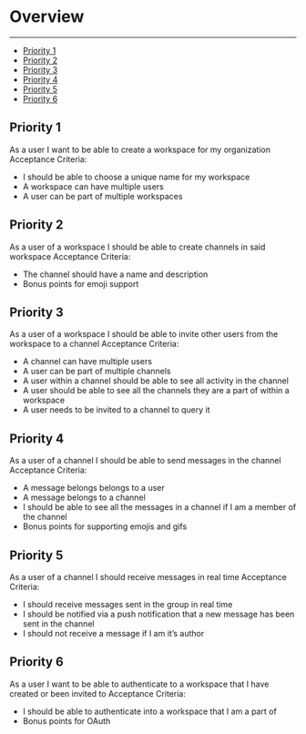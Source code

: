 # Overview

---

- [Priority 1](#p1)
- [Priority 2](#p2)
- [Priority 3](#p3)
- [Priority 4](#p4)
- [Priority 5](#p5)
- [Priority 6](#p6)


<a name="p1"></a>
## Priority 1
As a user I want to be able to create a workspace for my organization
Acceptance Criteria:
- I should be able to choose a ​unique​ name for my workspace
- A workspace can have multiple users
- A user can be part of multiple workspaces

<a name="p2"></a>
## Priority 2
As a user of a workspace I should be able to create channels in said workspace
Acceptance Criteria:
- The channel should have a name and description
- Bonus points for emoji support

<a name="p3"></a>
## Priority 3
As a user of a workspace I should be able to invite other users from the workspace to a channel
Acceptance Criteria:
- A channel can have multiple users
- A user can be part of multiple channels
- A user within a channel should be able to see all activity in the channel
- A user should be able to see all the channels they are a part of within a workspace
- A user needs to be invited to a channel to query it

<a name="p4"></a>
## Priority 4
As a user of a channel I should be able to send messages in the channel
Acceptance Criteria:
- A message belongs belongs to a user
- A message belongs to a channel
- I should be able to see all the messages in a channel if I am a member of the channel
- Bonus points for supporting emojis and gifs

<a name="p5"></a>
## Priority 5
As a user of a channel I should receive messages in real time
Acceptance Criteria:
- I should receive messages sent in the group in real time
- I should be notified via a push notification that a new message has been sent in the
channel
- I should not receive a message if I am it’s author

<a name="p6"></a>
## Priority 6
As a user I want to be able to authenticate to a workspace that I have created or been invited to
Acceptance Criteria:
- I should be able to authenticate into a workspace that I am a part of
- Bonus points for OAuth
